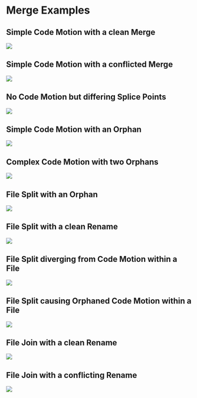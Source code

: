 # Merge Examples

## Simple Code Motion with a clean Merge

![](https://github.com/sageserpent-open/kineticMerge/blob/main/documents/SimpleCodeMotionWithACleanMerge.excalidraw.svg)

## Simple Code Motion with a conflicted Merge

![](https://github.com/sageserpent-open/kineticMerge/blob/main/documents/SimpleCodeMotionWithAConflictedMerge.excalidraw.svg)

## No Code Motion but differing Splice Points

![](https://github.com/sageserpent-open/kineticMerge/blob/main/documents/NoCodeMotionButDifferingSplicePoints.excalidraw.svg)

## Simple Code Motion with an Orphan

![](https://github.com/sageserpent-open/kineticMerge/blob/main/documents/SimpleCodeMotionWithAnOrphan.excalidraw.svg)

## Complex Code Motion with two Orphans

![](https://github.com/sageserpent-open/kineticMerge/blob/main/documents/ComplexCodeMotionWithTwoOrphans.excalidraw.svg)

## File Split with an Orphan

![](https://github.com/sageserpent-open/kineticMerge/blob/main/documents/FileSplitWithAnOrphan.excalidraw.svg)

## File Split with a clean Rename

![](https://github.com/sageserpent-open/kineticMerge/blob/main/documents/FileSplitWithACleanRename.excalidraw.svg)

## File Split diverging from Code Motion within a File

![](https://github.com/sageserpent-open/kineticMerge/blob/main/documents/FileSplitDivergingFromCodeMotionWithinAFile.excalidraw.svg)

## File Split causing Orphaned Code Motion within a File

![](https://github.com/sageserpent-open/kineticMerge/blob/main/documents/FileSplitCausingOrphanedCodeMotionWithinAFile.excalidraw.svg)

## File Join with a clean Rename

![](https://github.com/sageserpent-open/kineticMerge/blob/main/documents/FileJoinWithACleanRename.excalidraw.svg)

## File Join with a conflicting Rename

![](https://github.com/sageserpent-open/kineticMerge/blob/main/documents/FileJoinWithAConflictingRename.excalidraw.svg)
